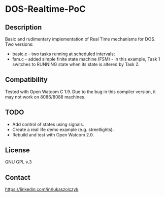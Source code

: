 # DOS-Realtime-PoC
## Description
Basic and rudimentary implementation of Real Time mechanisms for DOS. Two versions:
- basic.c - two tasks running at scheduled intervals;
- fsm.c - added simple finite state machine (FSM) - in this example, Task 1 switches to RUNNING state when its state is altered by Task 2.

## Compatibility
Tested with Open Watcom C 1.9. Due to the bug in this compiler version, it may not work on 8086/8088 machines.

## TODO
- Add control of states using signals.
- Create a real life demo example (e.g. streetlights).
- Rebuild and test with Open Watcom 2.0.

## License
GNU GPL v.3

## Contact
https://linkedin.com/in/lukaszolczyk
